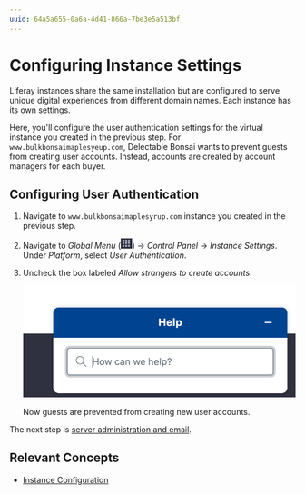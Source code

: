 ```yaml
---
uuid: 64a5a655-0a6a-4d41-866a-7be3e5a513bf
---
```

# Configuring Instance Settings

Liferay instances share the same installation but are configured to serve unique digital experiences from different domain names. Each instance has its own settings. 

Here, you'll configure the user authentication settings for the virtual instance you created in the previous step. For `www.bulkbonsaimaplesyeup.com`, Delectable Bonsai wants to prevent guests from creating user accounts. Instead, accounts are created by account managers for each buyer.

## Configuring User Authentication

1. Navigate to `www.bulkbonsaimaplesyrup.com` instance you created in the previous step.

1. Navigate to _Global Menu_ (![Global Menu](../../images/icon-applications-menu.png)) &rarr; _Control Panel_ &rarr; _Instance Settings_. Under _Platform_, select _User Authentication_.

1. Uncheck the box labeled _Allow strangers to create accounts_.

   ![Allow strangers to create account is unchecked.](./configuring-instance-settings/images/01.png)

   Now guests are prevented from creating new user accounts.

The next step is [server administration and email](./server-administration-and-email.md). 

## Relevant Concepts

- [Instance Configuration](https://learn.liferay.com/en/w/dxp/system-administration/configuring-liferay/virtual-instances/instance-configuration)
